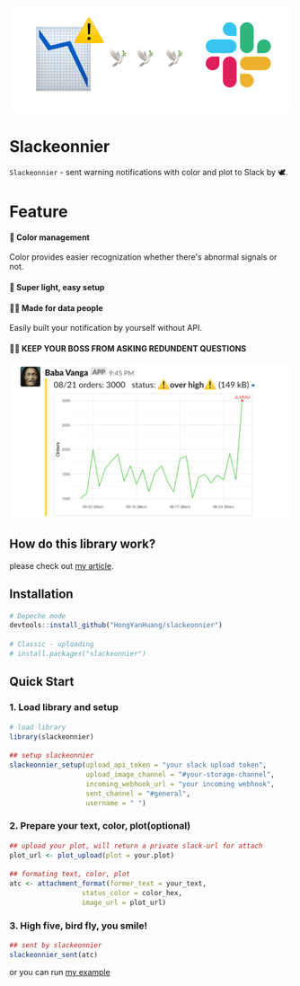 
![Feature](./data/slackeonnier_feature.png)
# Slackeonnier
`Slackeonnier` - sent warning notifications with color and plot to Slack by :dove:.
  
  
# Feature
#### :rainbow: Color management  
Color provides easier recognization whether there's abnormal signals or not.
#### :canoe: Super light, easy setup  
#### :man_technologist: Made for data people
Easily built your notification by yourself without API.  
#### :ng_man: KEEP YOUR BOSS FROM ASKING REDUNDENT QUESTIONS    
  

![Demo](./data/demo.png)  
## How do this library work?
please check out [my article](https://medium.com/@henry48124/build-data-alert-notification-on-slack-for-your-start-up-37db460fe812).

## Installation
```R
# Depeche mode
devtools::install_github("HongYanHuang/slackeonnier")

# Classic - uploading
# install.packages("slackeonnier")
```

## Quick Start
### 1. Load library and setup
```R
# load library
library(slackeonnier)

## setup slackeonnier
slackeonnier_setup(upload_api_token = "your slack upload token",
                   upload_image_channel = "#your-storage-channel",
                   incoming_webhook_url = "your incoming webhook",
                   sent_channel = "#general",
                   username = " ")
```
### 2. Prepare your text, color, plot(optional)
```R
## upload your plot, will return a private slack-url for attach
plot_url <- plot_upload(plot = your.plot)

## formating text, color, plot
atc <- attachment_format(former_text = your_text,
                  status_color = color_hex,
                  image_url = plot_url)
```
### 3. High five, bird fly, you smile!
```R
## sent by slackeonnier
slackeonnier_sent(atc)
```

or you can run [my example](./quick_start.R)